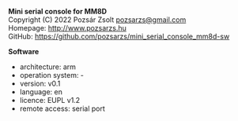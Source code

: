 **Mini serial console for MM8D**  
Copyright (C) 2022 Pozsár Zsolt <pozsarzs@gmail.com>  
Homepage: <http://www.pozsarzs.hu>  
GitHub: <https://github.com/pozsarzs/mini_serial_console_mm8d-sw>

**Software**

 - architecture:       arm
 - operation system:   -
 - version:            v0.1
 - language:           en
 - licence:            EUPL v1.2
 - remote access:      serial port
